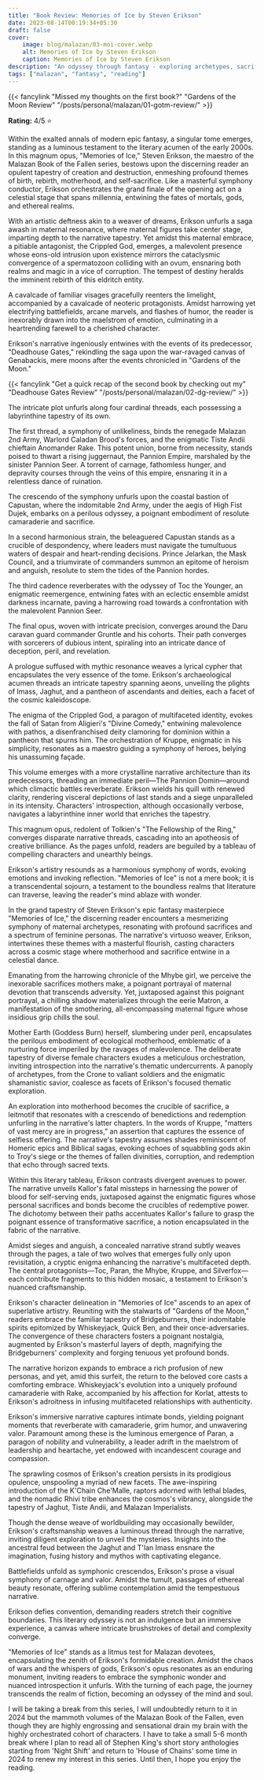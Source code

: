 ```yaml
---
title: "Book Review: Memories of Ice by Steven Erikson"
date: 2023-08-14T00:19:34+05:30
draft: false
cover: 
    image: blog/malazan/03-moi-cover.webp
    alt: Memories of Ice by Steven Erikson
    caption: Memories of Ice by Steven Erikson
description: "An odyssey through fantasy - exploring archetypes, sacrifice, and profound character depths. A climax to the first part of the great chronicle."
tags: ["malazan", "fantasy", "reading"]
---
```


{{< fancylink "Missed my thoughts on the first book?" "Gardens of the Moon Review" "/posts/personal/malazan/01-gotm-review/" >}}

**Rating:** 4/5 ⭐  

Within the exalted annals of modern epic fantasy, a singular tome emerges, standing as a luminous testament to the literary acumen of the early 2000s. In this magnum opus, "Memories of Ice," Steven Erikson, the maestro of the Malazan Book of the Fallen series, bestows upon the discerning reader an opulent tapestry of creation and destruction, enmeshing profound themes of birth, rebirth, motherhood, and self-sacrifice. Like a masterful symphony conductor, Erikson orchestrates the grand finale of the opening act on a celestial stage that spans millennia, entwining the fates of mortals, gods, and ethereal realms.

With an artistic deftness akin to a weaver of dreams, Erikson unfurls a saga awash in maternal resonance, where maternal figures take center stage, imparting depth to the narrative tapestry. Yet amidst this maternal embrace, a pitiable antagonist, the Crippled God, emerges, a malevolent presence whose eons-old intrusion upon existence mirrors the cataclysmic convergence of a spermatozoon colliding with an ovum, ensnaring both realms and magic in a vice of corruption. The tempest of destiny heralds the imminent rebirth of this eldritch entity.

A cavalcade of familiar visages gracefully reenters the limelight, accompanied by a cavalcade of neoteric protagonists. Amidst harrowing yet electrifying battlefields, arcane marvels, and flashes of humor, the reader is inexorably drawn into the maelstrom of emotion, culminating in a heartrending farewell to a cherished character.

Erikson's narrative ingeniously entwines with the events of its predecessor, "Deadhouse Gates," rekindling the saga upon the war-ravaged canvas of Genabackis, mere moons after the events chronicled in "Gardens of the Moon."

{{< fancylink "Get a quick recap of the second book by checking out my" "Deadhouse Gates Review" "/posts/personal/malazan/02-dg-review/" >}}

The intricate plot unfurls along four cardinal threads, each possessing a labyrinthine tapestry of its own.

The first thread, a symphony of unlikeliness, binds the renegade Malazan 2nd Army, Warlord Caladan Brood's forces, and the enigmatic Tiste Andii chieftain Anomander Rake. This potent union, borne from necessity, stands poised to thwart a rising juggernaut, the Pannion Empire, marshaled by the sinister Pannion Seer. A torrent of carnage, fathomless hunger, and depravity courses through the veins of this empire, ensnaring it in a relentless dance of ruination.

The crescendo of the symphony unfurls upon the coastal bastion of Capustan, where the indomitable 2nd Army, under the aegis of High Fist Dujek, embarks on a perilous odyssey, a poignant embodiment of resolute camaraderie and sacrifice.

In a second harmonious strain, the beleaguered Capustan stands as a crucible of despondency, where leaders must navigate the tumultuous waters of despair and heart-rending decisions. Prince Jelarkan, the Mask Council, and a triumvirate of commanders summon an epitome of heroism and anguish, resolute to stem the tides of the Pannion hordes.

The third cadence reverberates with the odyssey of Toc the Younger, an enigmatic reemergence, entwining fates with an eclectic ensemble amidst darkness incarnate, paving a harrowing road towards a confrontation with the malevolent Pannion Seer.

The final opus, woven with intricate precision, converges around the Daru caravan guard commander Gruntle and his cohorts. Their path converges with sorcerers of dubious intent, spiraling into an intricate dance of deception, peril, and revelation.

A prologue suffused with mythic resonance weaves a lyrical cypher that encapsulates the very essence of the tome. Erikson's archaeological acumen threads an intricate tapestry spanning aeons, unveiling the plights of Imass, Jaghut, and a pantheon of ascendants and deities, each a facet of the cosmic kaleidoscope.

The enigma of the Crippled God, a paragon of multifaceted identity, evokes the fall of Satan from Aligieri's "Divine Comedy," entwining malevolence with pathos, a disenfranchised deity clamoring for dominion within a pantheon that spurns him. The orchestration of Kruppe, enigmatic in his simplicity, resonates as a maestro guiding a symphony of heroes, belying his unassuming façade.

This volume emerges with a more crystalline narrative architecture than its predecessors, threading an immediate peril—The Pannion Domin—around which climactic battles reverberate. Erikson wields his quill with renewed clarity, rendering visceral depictions of last stands and a siege unparalleled in its intensity. Characters' introspection, although occasionally verbose, navigates a labyrinthine inner world that enriches the tapestry.

This magnum opus, redolent of Tolkien's "The Fellowship of the Ring," converges disparate narrative threads, cascading into an apotheosis of creative brilliance. As the pages unfold, readers are beguiled by a tableau of compelling characters and unearthly beings.

Erikson's artistry resounds as a harmonious symphony of words, evoking emotions and invoking reflection. "Memories of Ice" is not a mere book; it is a transcendental sojourn, a testament to the boundless realms that literature can traverse, leaving the reader's mind ablaze with wonder.

In the grand tapestry of Steven Erikson's epic fantasy masterpiece "Memories of Ice," the discerning reader encounters a mesmerizing symphony of maternal archetypes, resonating with profound sacrifices and a spectrum of feminine personas. The narrative's virtuoso weaver, Erikson, intertwines these themes with a masterful flourish, casting characters across a cosmic stage where motherhood and sacrifice entwine in a celestial dance.

Emanating from the harrowing chronicle of the Mhybe girl, we perceive the inexorable sacrifices mothers make, a poignant portrayal of maternal devotion that transcends adversity. Yet, juxtaposed against this poignant portrayal, a chilling shadow materializes through the eerie Matron, a manifestation of the smothering, all-encompassing maternal figure whose insidious grip chills the soul.

Mother Earth (Goddess Burn) herself, slumbering under peril, encapsulates the perilous embodiment of ecological motherhood, emblematic of a nurturing force imperiled by the ravages of malevolence. The deliberate tapestry of diverse female characters exudes a meticulous orchestration, inviting introspection into the narrative's thematic undercurrents. A panoply of archetypes, from the Crone to valiant soldiers and the enigmatic shamanistic savior, coalesce as facets of Erikson's focused thematic exploration.

An exploration into motherhood becomes the crucible of sacrifice, a leitmotif that resonates with a crescendo of benedictions and redemption unfurling in the narrative's latter chapters. In the words of Kruppe, "matters of vast mercy are in progress," an assertion that captures the essence of selfless offering. The narrative's tapestry assumes shades reminiscent of Homeric epics and Biblical sagas, evoking echoes of squabbling gods akin to Troy's siege or the themes of fallen divinities, corruption, and redemption that echo through sacred texts.

Within this literary tableau, Erikson contrasts divergent avenues to power. The narrative unveils Kallor's fatal missteps in harnessing the power of blood for self-serving ends, juxtaposed against the enigmatic figures whose personal sacrifices and bonds become the crucibles of redemptive power. The dichotomy between their paths accentuates Kallor's failure to grasp the poignant essence of transformative sacrifice, a notion encapsulated in the fabric of the narrative.

Amidst sieges and anguish, a concealed narrative strand subtly weaves through the pages, a tale of two wolves that emerges fully only upon revisitation, a cryptic enigma enhancing the narrative's multifaceted depth. The central protagonists—Toc, Paran, the Mhybe, Kruppe, and Silverfox—each contribute fragments to this hidden mosaic, a testament to Erikson's nuanced craftsmanship.

Erikson's character delineation in "Memories of Ice" ascends to an apex of superlative artistry. Reuniting with the stalwarts of "Gardens of the Moon," readers embrace the familiar tapestry of Bridgeburners, their indomitable spirits epitomized by Whiskeyjack, Quick Ben, and their once-adversaries. The convergence of these characters fosters a poignant nostalgia, augmented by Erikson's masterful layers of depth, magnifying the Bridgeburners' complexity and forging tenuous yet profound bonds.

The narrative horizon expands to embrace a rich profusion of new personas, and yet, amid this surfeit, the return to the beloved core casts a comforting embrace. Whiskeyjack's evolution into a uniquely profound camaraderie with Rake, accompanied by his affection for Korlat, attests to Erikson's adroitness in infusing multifaceted relationships with authenticity.

Erikson's immersive narrative captures intimate bonds, yielding poignant moments that reverberate with camaraderie, grim humor, and unwavering valor. Paramount among these is the luminous emergence of Paran, a paragon of nobility and vulnerability, a leader adrift in the maelstrom of leadership and heartache, yet endowed with incandescent courage and compassion.

The sprawling cosmos of Erikson's creation persists in its prodigious opulence, unspooling a myriad of new facets. The awe-inspiring introduction of the K'Chain Che'Malle, raptors adorned with lethal blades, and the nomadic Rhivi tribe enhances the cosmos's vibrancy, alongside the tapestry of Jaghut, Tiste Andii, and Malazan Imperialists.

Though the dense weave of worldbuilding may occasionally bewilder, Erikson's craftsmanship weaves a luminous thread through the narrative, inviting diligent exploration to unveil the mysteries. Insights into the ancestral feud between the Jaghut and T'lan Imass ensnare the imagination, fusing history and mythos with captivating elegance.

Battlefields unfold as symphonic crescendos, Erikson's prose a visual symphony of carnage and valor. Amidst the tumult, passages of ethereal beauty resonate, offering sublime contemplation amid the tempestuous narrative.

Erikson defies convention, demanding readers stretch their cognitive boundaries. This literary odyssey is not an indulgence but an immersive experience, a canvas where intricate brushstrokes of detail and complexity converge.

"Memories of Ice" stands as a litmus test for Malazan devotees, encapsulating the zenith of Erikson's formidable creation. Amidst the chaos of wars and the whispers of gods, Erikson's opus resonates as an enduring monument, inviting readers to embrace the symphonic wonder and nuanced introspection it unfurls. With the turning of each page, the journey transcends the realm of fiction, becoming an odyssey of the mind and soul.

I will be taking a break from this series, I will undoubtedly return to it in 2024 but the mammoth volumes of the Malazan Book of the Fallen, even though they are highly engrossing and sensational drain my brain with the highly orchestrated cohort of characters. I have to take a small 5-6 month break where I plan to read all of Stephen King's short story anthologies starting from 'Night Shift' and return to 'House of Chains' some time in 2024 to renew my interest in this series. Until then, I hope you enjoy the reading.
